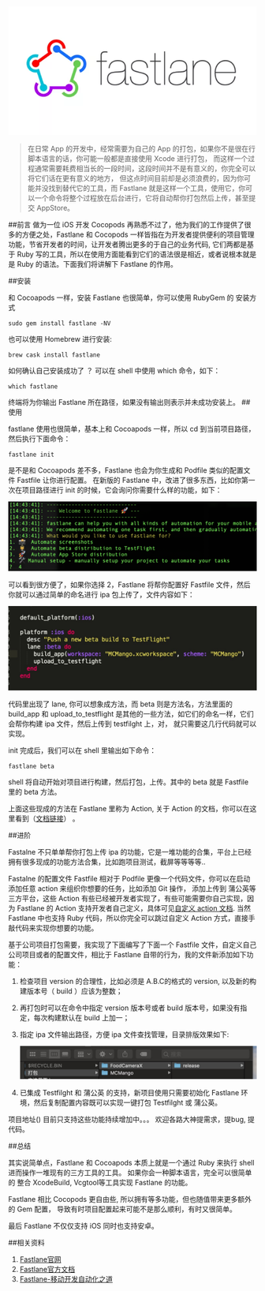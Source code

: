 
![fastlane.图](https://raw.githubusercontent.com/hwzss/MyArticles/master/konw_fastlane/fastlane.png)

>在日常 App 的开发中，经常需要为自己的 App 的打包，如果你不是很在行脚本语言的话，你可能一般都是直接使用 Xcode 进行打包， 而这样一个过程通常需要耗费相当长的一段时间，这段时间并不是有意义的，你完全可以将它们话在更有意义的地方， 但这点时间目前却是必须浪费的，因为你可能并没找到替代它的工具，而 Fastlane 就是这样一个工具，使用它，你可以一个命令将整个过程放在后台进行，它将自动帮你打包然后上传，甚至提交 AppStore。

##前言
做为一位 iOS 开发 Cocopods 再熟悉不过了，他为我们的工作提供了很多的方便之处，Fastlane 和 Cocopods 一样皆指在为开发者提供便利的项目管理功能，节省开发者的时间，让开发者腾出更多的于自己的业务代码, 它们两都是基于 Ruby 写的工具，所以在使用方面能看到它们的语法很是相近，或者说根本就是是 Ruby 的语法。下面我们将讲解下 Fastlane 的作用。

##安装

和 Cocoapods 一样，安装 Fastlane 也很简单，你可以使用 RubyGem 的 安装方式

``` shell
sudo gem install fastlane -NV
```

也可以使用 Homebrew 进行安装:

``` shell
brew cask install fastlane
```

如何确认自己安装成功了 ？ 可以在 shell 中使用 which 命令，如下：

``` shell
which fastlane
```
终端将为你输出 Fastlane 所在路径，如果没有输出则表示并未成功安装上。
##使用

fastlane 使用也很简单，基本上和 Cocoapods 一样，所以 cd 到当前项目路径，然后执行下面命令：

``` shell
fastlane init
```
是不是和 Cocoapods 差不多，Fastlane 也会为你生成和 Podfile 类似的配置文件 Fastfile 让你进行配置。 在新版的 Fastlane 中，改进了很多东西，比如你第一次在项目路径进行 init 的时候，它会询问你需要什么样的功能，如下：

![初次使用截图.png](https://raw.githubusercontent.com/hwzss/MyArticles/master/konw_fastlane/shell%E6%88%AA%E5%9B%BE.png)

可以看到很方便了，如果你选择 2，Fastlane 将帮你配置好 Fastfile 文件，然后你就可以通过简单的命名进行 ipa 包上传了，文件内容如下：

![文件内容截图](https://raw.githubusercontent.com/hwzss/MyArticles/master/konw_fastlane/%E6%96%B9%E6%B3%95%E6%88%AA%E5%9B%BE.jpg)

代码里出现了 lane, 你可以想象成方法，而 beta 则是方法名，方法里面的 build_app 和 upload_to_testflight 是其他的一些方法，如它们的命名一样，它们会帮你构建 ipa 文件，然后上传到 testfilght 上，对， 就只需要这几行代码就可以实现。

init 完成后，我们可以在 shell 里输出如下命令：

``` shell
fastlane beta
```

shell 将自动开始对项目进行构建，然后打包，上传。其中的 beta 就是 Fastfile 里的 beta 方法。

上面这些现成的方法在 Fastlane 里称为 Action, 关于 Action 的文档，你可以在这里看到（[文档链接](https://docs.fastlane.tools/actions/)） 。

##进阶

Fastalne 不只单单帮你打包上传 ipa 的功能，它是一堆功能的合集，平台上已经拥有很多现成的功能方法合集，比如跑项目测试，截屏等等等等..

Fastalne 的配置文件 Fastfile 相对于 Podfile 更像一个代码文件，你可以在启动添加任意 action 来组织你想要的任务，比如添加 Git 操作， 添加上传到 蒲公英等 三方平台，这些 Action 有些已经被开发者实现了，有些可能需要你自己实现，因为 Fastlane 的 Action 支持开发者自己定义，具体可见[自定义 action 文档](). 当然 Fastlane 中也支持 Ruby 代码，所以你完全可以跳过自定义 Action 方式，直接手敲代码来实现你想要的功能。

基于公司项目打包需要，我实现了下面编写了下面一个 Fastfile 文件，自定义自己公司项目或者的配置文件，相比于 Fastlane 自带的行为，我的文件新添加如下功能：

1. 检查项目 version 的合理性，比如必须是 A.B.C的格式的 version, 以及新的构建版本号（ build ）应该为整数；
2. 再打包时可以在命令中指定 version 版本号或者 build 版本号，如果没有指定，每次构建默认在 build 上加一；
3. 指定 ipa 文件输出路径，方便 ipa 文件查找管理，目录排版效果如下:
   
   ![目录效果图](https://raw.githubusercontent.com/hwzss/MyArticles/master/konw_fastlane/%E7%9B%AE%E5%BD%95%E6%88%AA%E5%9B%BE.jpg)
   
4. 已集成 Testfilght 和 蒲公英 的支持，新项目使用只需要初始化 Fastlane 环境，然后复制配置内容既可以实现一键打包 Testfilght 或 蒲公英。

项目地址() 目前只支持这些功能持续增加中。。。 欢迎各路大神提需求，提bug, 提代码。

##总结

其实说简单点，Fastlane 和 Cocoapods 本质上就是一个通过 Ruby 来执行 shell 进而操作一堆现有的三方工具的工具。 如果你会一种脚本语言，完全可以很简单的 整合 XcodeBuild, Vcgtool等工具实现 Fastlane 的功能。

Fastlane 相比 Cocopods 更自由些, 所以拥有等多功能，但也随值带来更多额外的 Gem 配置， 导致有时项目配置起来可能不是那么顺利，有时又很简单。

最后 Fastlane 不仅仅支持 iOS 同时也支持安卓。

##相关资料

1. [Fastlane官网](https://fastlane.tools/)
2. [Fastlane官方文档](https://docs.fastlane.tools/)
3. [Fastlane-移动开发自动化之道
](https://mp.weixin.qq.com/s?__biz=MzUxMzcxMzE5Ng==&mid=2247488389&amp;idx=1&amp;sn=a218682281a3b3f205eeb09fb93aeadd&source=41#wechat_redirect)


